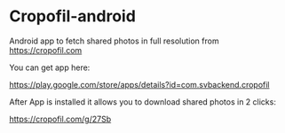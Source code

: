 # Cropofil-android

Android app to fetch shared photos in full resolution from https://cropofil.com

You can get app here:

https://play.google.com/store/apps/details?id=com.svbackend.cropofil

After App is installed it allows you to download shared photos in 2 clicks:

https://cropofil.com/g/27Sb
